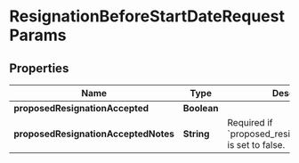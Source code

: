 

# ResignationBeforeStartDateRequestParams


## Properties

| Name | Type | Description | Notes |
|------------ | ------------- | ------------- | -------------|
|**proposedResignationAccepted** | **Boolean** |  |  |
|**proposedResignationAcceptedNotes** | **String** | Required if &#x60;proposed_resignation_accepted&#x60; is set to false. |  [optional] |



